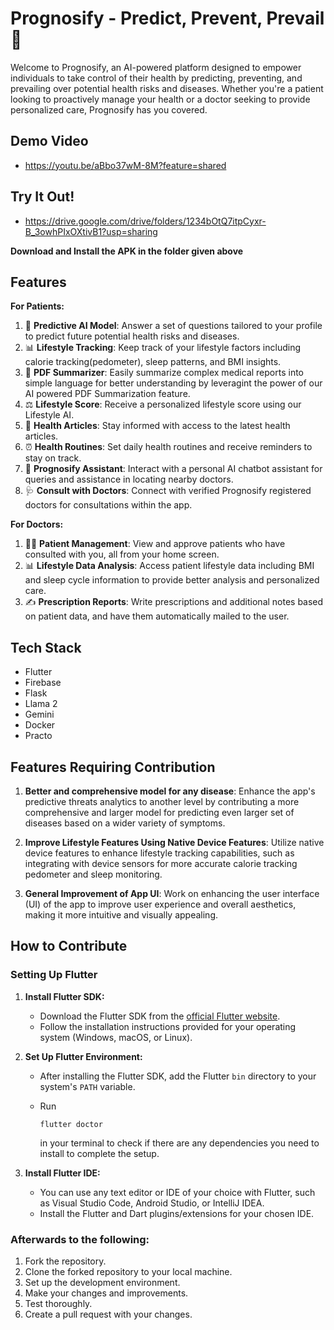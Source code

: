 # Prognosify - Predict, Prevent, Prevail 🚀

Welcome to Prognosify, an AI-powered platform designed to empower individuals to take control of their health by predicting, preventing, and prevailing over potential health risks and diseases. Whether you're a patient looking to proactively manage your health or a doctor seeking to provide personalized care, Prognosify has you covered.


## Demo Video
 - https://youtu.be/aBbo37wM-8M?feature=shared

## Try It Out!
 - https://drive.google.com/drive/folders/1234bOtQ7itpCyxr-B_3owhPIxOXtivB1?usp=sharing

**Download and Install the APK in the folder given above**

## Features

**For Patients:**

1. 🧬 **Predictive AI Model**: Answer a set of questions tailored to your profile to predict future potential health risks and diseases.
2. 📊 **Lifestyle Tracking**: Keep track of your lifestyle factors including calorie tracking(pedometer), sleep patterns, and BMI insights.
3. 📑 **PDF Summarizer**: Easily summarize complex medical reports into simple language for better understanding by leveragint the power of our AI powered PDF Summarization feature.
4. ⚖️ **Lifestyle Score**: Receive a personalized lifestyle score using our Lifestyle AI.
5. 📰 **Health Articles**: Stay informed with access to the latest health articles.
6. ⏰ **Health Routines**: Set daily health routines and receive reminders to stay on track.
7. 🤖 **Prognosify Assistant**: Interact with a personal AI chatbot assistant for queries and assistance in locating nearby doctors.
8. 🩺 **Consult with Doctors**: Connect with verified Prognosify registered doctors for consultations within the app.

**For Doctors:**

1. 👩‍⚕️ **Patient Management**: View and approve patients who have consulted with you, all from your home screen.
2. 📊 **Lifestyle Data Analysis**: Access patient lifestyle data including BMI and sleep cycle information to provide better analysis and personalized care.
3. ✍️ **Prescription Reports**: Write prescriptions and additional notes based on patient data, and have them automatically mailed to the user.

## Tech Stack

- Flutter
- Firebase
- Flask
- Llama 2
- Gemini
- Docker
- Practo
   
## Features Requiring Contribution

1. **Better and comprehensive model for any disease**: Enhance the app's predictive threats analytics to another level by contributing a more comprehensive and larger model for predicting even larger set of diseases based on a wider variety of symptoms.

2. **Improve Lifestyle Features Using Native Device Features**: Utilize native device features to enhance lifestyle tracking capabilities, such as integrating with device sensors for more accurate calorie tracking pedometer and sleep monitoring.

3. **General Improvement of App UI**: Work on enhancing the user interface (UI) of the app to improve user experience and overall aesthetics, making it more intuitive and visually appealing.

## How to Contribute

### Setting Up Flutter

1. **Install Flutter SDK:**
   - Download the Flutter SDK from the [official Flutter website](https://flutter.dev/docs/get-started/install).
   - Follow the installation instructions provided for your operating system (Windows, macOS, or Linux).

2. **Set Up Flutter Environment:**
   - After installing the Flutter SDK, add the Flutter `bin` directory to your system's `PATH` variable.
   - Run
      ```
     flutter doctor
      ```
      
      in your terminal to check if there are any dependencies you need to install to complete the setup.

3. **Install Flutter IDE:**
   - You can use any text editor or IDE of your choice with Flutter, such as Visual Studio Code, Android Studio, or IntelliJ IDEA.
   - Install the Flutter and Dart plugins/extensions for your chosen IDE.

### Afterwards to the following:

1. Fork the repository.
2. Clone the forked repository to your local machine.
3. Set up the development environment.
4. Make your changes and improvements.
5. Test thoroughly.
6. Create a pull request with your changes.

